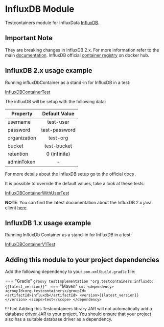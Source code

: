 # InfluxDB Module

Testcontainers module for InfluxData [InfluxDB](https://www.influxdata.com/products/influxdb/).

## Important Note

They are breaking changes in InfluxDB 2.x. For more information refer to the
main [documentation](https://docs.influxdata.com/influxdb/v2.0/upgrade/v1-to-v2/). InfluxDB
official [container registry](https://hub.docker.com/_/influxdb) on docker hub.

## InfluxDB 2.x usage example

Running influxDbContainer as a stand-in for InfluxDB in a test:

<!--codeinclude-->
[InfluxDBContainerTest](../../../modules/influxdb/src/test/java/org/testcontainers/containers/InfluxDBContainerTest.java)
<!--/codeinclude-->


The influxDB will be setup with the following data:<br/>

| Property      | Default Value | 
| ------------- |:-------------:|
| username      | test-user     | 
| password      | test-password | 
| organization  | test-org      |
| bucket        | test-bucket   |  
| retention     | 0 (infinite)  |
| adminToken    |       -       |

For more details about the InfluxDB setup go to the
official [docs](https://docs.influxdata.com/influxdb/v2.0/upgrade/v1-to-v2/docker/#influxdb-2x-initialization-credentials)
.

It is possible to override the default values, take a look at these tests:

<!--codeinclude-->
[InfluxDBContainerWithUserTest](../../../modules/influxdb/src/test/java/org/testcontainers/containers/InfluxDBContainerWithUserTest.java)
<!--/codeinclude-->

**NOTE**: You can find the latest documentation about the InfluxDB 2.x java
client [here](https://github.com/influxdata/influxdb-client-java).

## InfluxDB 1.x usage example

Running InfluxDb Container as a stand-in for InfluxDB in a test:

<!--codeinclude-->
[InfluxDBContainerV1Test](../../../modules/influxdb/src/test/java/org/testcontainers/containers/InfluxDBContainerV1Test.java)
<!--/codeinclude-->

## Adding this module to your project dependencies

Add the following dependency to your `pom.xml`/`build.gradle` file:

=== "Gradle"
    ```groovy
    testImplementation "org.testcontainers:influxdb:{{latest_version}}"
    ```
=== "Maven"
    ```xml
    <dependency>
        <groupId>org.testcontainers</groupId>
        <artifactId>influxdb</artifactId>
        <version>{{latest_version}}</version>
        <scope>test</scope>
    </dependency>
    ```

!!! hint
    Adding this Testcontainers library JAR will not automatically add a database driver JAR to your project. You should ensure that your project also has a suitable database driver as a dependency.
